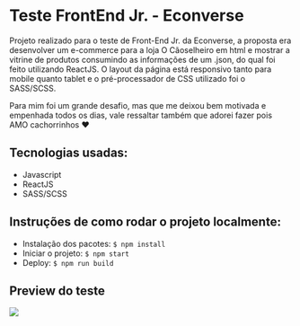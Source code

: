 # Teste FrontEnd Jr. - Econverse

Projeto realizado para o teste de Front-End Jr. da Econverse, a proposta era desenvolver um e-commerce para a loja O Cãoselheiro em html e mostrar a vitrine de produtos consumindo as informações de um .json, do qual foi feito utilizando ReactJS. O layout da página está responsivo tanto para mobile quanto tablet e o pré-processador de CSS utilizado foi o SASS/SCSS. 

Para mim foi um grande desafio, mas que me deixou bem motivada e empenhada todos os dias, vale ressaltar também que adorei fazer pois AMO cachorrinhos :heart:

## Tecnologias usadas:

- Javascript
- ReactJS
- SASS/SCSS

## Instruções de como rodar o projeto localmente:

- Instalação dos pacotes: `$ npm install` 
- Iniciar o projeto: `$ npm start`
- Deploy: `$ npm run build`

## Preview do teste

![](https://i.ibb.co/0XKHq7r/preview-teste.jpg)
